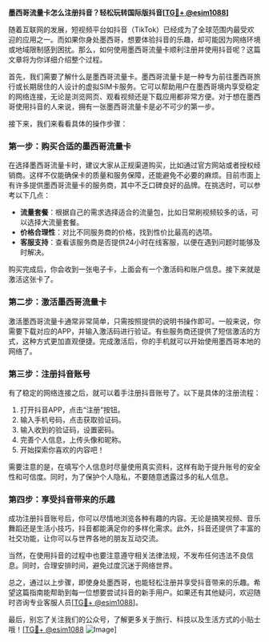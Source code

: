 **墨西哥流量卡怎么注册抖音？轻松玩转国际版抖音[[TG💪+ @esim1088](https://t.me/s/esim1088)]**

随着互联网的发展，短视频平台如抖音（TikTok）已经成为了全球范围内最受欢迎的应用之一。而如果你身处墨西哥，想要体验抖音的乐趣，却可能因为网络环境或地域限制感到困扰。那么，如何使用墨西哥流量卡顺利注册并使用抖音呢？这篇文章将为你详细介绍整个过程。

首先，我们需要了解什么是墨西哥流量卡。墨西哥流量卡是一种专为前往墨西哥旅行或长期居住的人设计的虚拟SIM卡服务。它可以帮助用户在墨西哥境内享受稳定的网络连接，无论是浏览网页、观看视频还是下载应用都非常方便。对于想在墨西哥使用抖音的人来说，拥有一张墨西哥流量卡是必不可少的第一步。

接下来，我们来看看具体的操作步骤：

### 第一步：购买合适的墨西哥流量卡

在选择墨西哥流量卡时，建议大家从正规渠道购买，比如通过官方网站或者授权经销商。这样不仅能确保卡的质量和服务保障，还能避免不必要的麻烦。目前市面上有许多提供墨西哥流量卡的服务商，其中不乏口碑良好的品牌。在挑选时，可以参考以下几点：
- **流量套餐**：根据自己的需求选择适合的流量包，比如日常刷视频较多的话，可以选择大流量套餐。
- **价格合理性**：对比不同服务商的价格，找到性价比最高的选项。
- **客服支持**：查看该服务商是否提供24小时在线客服，以便在遇到问题时能够及时解决。

购买完成后，你会收到一张电子卡，上面会有一个激活码和账户信息。接下来就是激活这张卡了。

### 第二步：激活墨西哥流量卡

激活墨西哥流量卡通常非常简单，只需按照提供的说明书操作即可。一般来说，你需要下载对应的APP，并输入激活码进行验证。有些服务商还提供了短信激活的方式，这种方式更加直观便捷。完成激活后，你的手机就可以开始使用墨西哥本地的网络了。

### 第三步：注册抖音账号

有了稳定的网络连接之后，就可以着手注册抖音账号了。以下是具体的注册流程：
1. 打开抖音APP，点击“注册”按钮。
2. 输入手机号码，点击获取验证码。
3. 输入收到的验证码，设置密码。
4. 完善个人信息，上传头像和昵称。
5. 开始探索你喜欢的内容吧！

需要注意的是，在填写个人信息时尽量使用真实资料，这样有助于提升账号的安全性和可信度。同时，为了保护个人隐私，不要随意透露过多的私人信息。

### 第四步：享受抖音带来的乐趣

成功注册抖音账号后，你可以尽情地浏览各种有趣的内容。无论是搞笑视频、音乐舞蹈还是生活小技巧，抖音都能满足你的多样化需求。此外，抖音还提供了丰富的社交功能，让你可以与世界各地的朋友互动交流。

当然，在使用抖音的过程中也要注意遵守相关法律法规，不发布任何违法不良信息。同时，合理安排时间，避免过度沉迷于网络世界。

总之，通过以上步骤，即使身处墨西哥，也能轻松注册并享受抖音带来的乐趣。希望这篇指南能帮助到每一位想要尝试抖音的新手用户。如果还有其他疑问，欢迎随时咨询专业客服人员[[TG💪+ @esim1088](https://t.me/s/esim1088)]。

最后，别忘了关注我们的公众号，了解更多关于旅行、科技以及生活方式的小贴士哦！[[TG💪+ @esim1088](https://t.me/s/esim1088) ![Image](https://i.postimg.cc/4NQfJmqS/Snipaste-2025-05-13-00-14-12.png)]